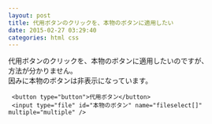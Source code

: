```yaml
---
layout: post
title: 代用ボタンのクリックを、本物のボタンに適用したい
date: 2015-02-27 03:29:40
categories: html css
---
```

<!-- {% raw %} -->
<p>代用ボタンのクリックを、本物のボタンに適用したいのですが、<br>
方法が分かりません。<br>
因みに本物のボタンは非表示になっています。</p>

<pre><code> &lt;button type="button"&gt;代用ボタン&lt;/button&gt;
 &lt;input type="file" id="本物のボタン" name="fileselect[]" multiple="multiple" /&gt;
</code></pre>
<!-- {% endraw %} -->
